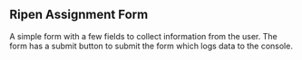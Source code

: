 ## Ripen Assignment Form

A simple form with a few fields to collect information from the user. The form has a submit button to submit the form which logs data to the console.
